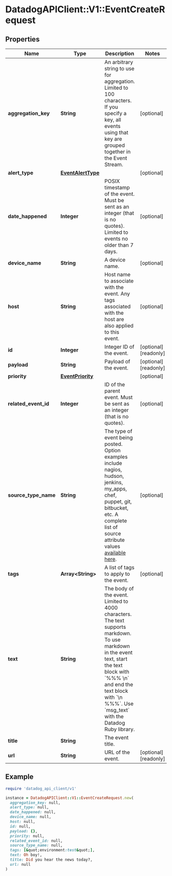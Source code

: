# DatadogAPIClient::V1::EventCreateRequest

## Properties

| Name                 | Type                                    | Description                                                                                                                                                                                                                                                               | Notes                |
| -------------------- | --------------------------------------- | ------------------------------------------------------------------------------------------------------------------------------------------------------------------------------------------------------------------------------------------------------------------------- | -------------------- |
| **aggregation_key**  | **String**                              | An arbitrary string to use for aggregation. Limited to 100 characters. If you specify a key, all events using that key are grouped together in the Event Stream.                                                                                                          | [optional]           |
| **alert_type**       | [**EventAlertType**](EventAlertType.md) |                                                                                                                                                                                                                                                                           | [optional]           |
| **date_happened**    | **Integer**                             | POSIX timestamp of the event. Must be sent as an integer (that is no quotes). Limited to events no older than 7 days.                                                                                                                                                     | [optional]           |
| **device_name**      | **String**                              | A device name.                                                                                                                                                                                                                                                            | [optional]           |
| **host**             | **String**                              | Host name to associate with the event. Any tags associated with the host are also applied to this event.                                                                                                                                                                  | [optional]           |
| **id**               | **Integer**                             | Integer ID of the event.                                                                                                                                                                                                                                                  | [optional][readonly] |
| **payload**          | **String**                              | Payload of the event.                                                                                                                                                                                                                                                     | [optional][readonly] |
| **priority**         | [**EventPriority**](EventPriority.md)   |                                                                                                                                                                                                                                                                           | [optional]           |
| **related_event_id** | **Integer**                             | ID of the parent event. Must be sent as an integer (that is no quotes).                                                                                                                                                                                                   | [optional]           |
| **source_type_name** | **String**                              | The type of event being posted. Option examples include nagios, hudson, jenkins, my_apps, chef, puppet, git, bitbucket, etc. A complete list of source attribute values [available here](https://docs.datadoghq.com/integrations/faq/list-of-api-source-attribute-value). | [optional]           |
| **tags**             | **Array&lt;String&gt;**                 | A list of tags to apply to the event.                                                                                                                                                                                                                                     | [optional]           |
| **text**             | **String**                              | The body of the event. Limited to 4000 characters. The text supports markdown. To use markdown in the event text, start the text block with &#x60;%%% \\n&#x60; and end the text block with &#x60;\\n %%%&#x60;. Use &#x60;msg_text&#x60; with the Datadog Ruby library.  |                      |
| **title**            | **String**                              | The event title.                                                                                                                                                                                                                                                          |                      |
| **url**              | **String**                              | URL of the event.                                                                                                                                                                                                                                                         | [optional][readonly] |

## Example

```ruby
require 'datadog_api_client/v1'

instance = DatadogAPIClient::V1::EventCreateRequest.new(
  aggregation_key: null,
  alert_type: null,
  date_happened: null,
  device_name: null,
  host: null,
  id: null,
  payload: {},
  priority: null,
  related_event_id: null,
  source_type_name: null,
  tags: [&quot;environment:test&quot;],
  text: Oh boy!,
  title: Did you hear the news today?,
  url: null
)
```
